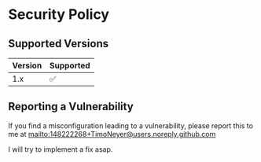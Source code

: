 # Security Policy

## Supported Versions

| Version | Supported          |
| ------- | ------------------ |
| 1.x   | :white_check_mark: |

## Reporting a Vulnerability

If you find a misconfiguration leading to a vulnerability, please report this
to me at <mailto:148222268+TimoNeyer@users.noreply.github.com>

I will try to implement a fix asap.
